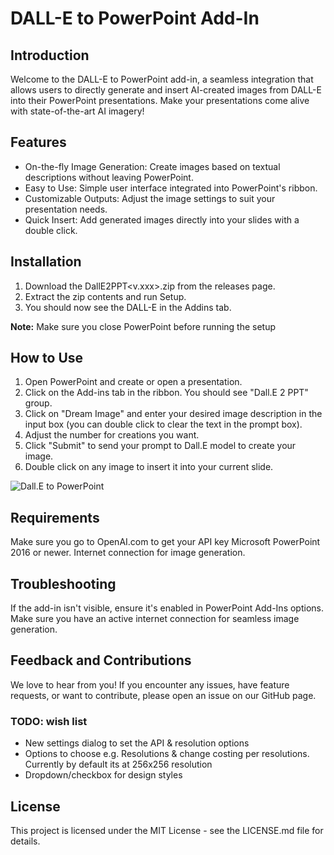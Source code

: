 # DALL-E to PowerPoint Add-In

## Introduction
Welcome to the DALL-E to PowerPoint add-in, a seamless integration that allows users to directly generate and insert AI-created images from DALL-E into their PowerPoint presentations. Make your presentations come alive with state-of-the-art AI imagery!

## Features
- On-the-fly Image Generation: Create images based on textual descriptions without leaving PowerPoint.
- Easy to Use: Simple user interface integrated into PowerPoint's ribbon.
- Customizable Outputs: Adjust the image settings to suit your presentation needs.
- Quick Insert: Add generated images directly into your slides with a double click.

## Installation
1. Download the DallE2PPT<v.xxx>.zip from the releases page.
2. Extract the zip contents and run Setup. 
3. You should now see the DALL-E in the Addins tab.

**Note:** Make sure you close PowerPoint before running the setup  

## How to Use
1. Open PowerPoint and create or open a presentation.
2. Click on the Add-ins tab in the ribbon. You should see "Dall.E 2 PPT" group.
3. Click on "Dream Image" and enter your desired image description in the input box (you can double click to clear the text in the prompt box).
4. Adjust the number for creations you want.
5. Click "Submit" to send your prompt to Dall.E model to create your image. 
6. Double click on any image to insert it into your current slide.

![Dall.E to PowerPoint](/images/Dalle2PPT.png)


## Requirements
Make sure you go to OpenAI.com to get your API key
Microsoft PowerPoint 2016 or newer.
Internet connection for image generation.

## Troubleshooting
If the add-in isn't visible, ensure it's enabled in PowerPoint Add-Ins options.
Make sure you have an active internet connection for seamless image generation.

## Feedback and Contributions
We love to hear from you! If you encounter any issues, have feature requests, or want to contribute, please open an issue on our GitHub page.

### TODO: wish list
- New settings dialog to set the API & resolution options
- Options to choose e.g. Resolutions & change costing per resolutions. Currently by default its at 256x256 resolution 
- Dropdown/checkbox for design styles 

## License
This project is licensed under the MIT License - see the LICENSE.md file for details.